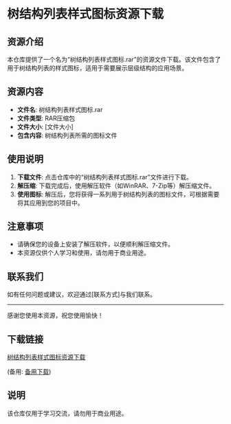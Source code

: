 # 树结构列表样式图标资源下载

## 资源介绍

本仓库提供了一个名为“树结构列表样式图标.rar”的资源文件下载。该文件包含了用于树结构列表的样式图标，适用于需要展示层级结构的应用场景。

## 资源内容

- **文件名**: 树结构列表样式图标.rar
- **文件类型**: RAR压缩包
- **文件大小**: [文件大小]
- **包含内容**: 树结构列表所需的图标文件

## 使用说明

1. **下载文件**: 点击仓库中的“树结构列表样式图标.rar”文件进行下载。
2. **解压缩**: 下载完成后，使用解压软件（如WinRAR、7-Zip等）解压缩文件。
3. **使用图标**: 解压后，您将获得一系列用于树结构列表的图标文件，可根据需要将其应用到您的项目中。

## 注意事项

- 请确保您的设备上安装了解压软件，以便顺利解压缩文件。
- 本资源仅供个人学习和使用，请勿用于商业用途。

## 联系我们

如有任何问题或建议，欢迎通过[联系方式]与我们联系。

---

感谢您使用本资源，祝您使用愉快！

## 下载链接
[树结构列表样式图标资源下载](https://pan.quark.cn/s/ea3e7c9411cc) 

(备用: [备用下载](https://pan.baidu.com/s/1_T7VcsMHpKbx7UnXeoX6sA?pwd=1234))

## 说明

该仓库仅用于学习交流，请勿用于商业用途。

